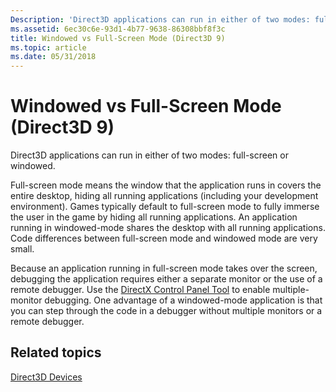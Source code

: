 ```yaml
---
Description: 'Direct3D applications can run in either of two modes: full-screen or windowed.'
ms.assetid: 6ec30c6e-93d1-4b77-9638-86308bbf8f3c
title: Windowed vs Full-Screen Mode (Direct3D 9)
ms.topic: article
ms.date: 05/31/2018
---
```


# Windowed vs Full-Screen Mode (Direct3D 9)

Direct3D applications can run in either of two modes: full-screen or windowed.

Full-screen mode means the window that the application runs in covers the entire desktop, hiding all running applications (including your development environment). Games typically default to full-screen mode to fully immerse the user in the game by hiding all running applications. An application running in windowed-mode shares the desktop with all running applications. Code differences between full-screen mode and windowed mode are very small.

Because an application running in full-screen mode takes over the screen, debugging the application requires either a separate monitor or the use of a remote debugger. Use the [DirectX Control Panel Tool](https://msdn.microsoft.com/en-us/library/Ee416791(v=VS.85).aspx) to enable multiple-monitor debugging. One advantage of a windowed-mode application is that you can step through the code in a debugger without multiple monitors or a remote debugger.

## Related topics

<dl> <dt>

[Direct3D Devices](direct3d-devices.md)
</dt> </dl>

 

 




